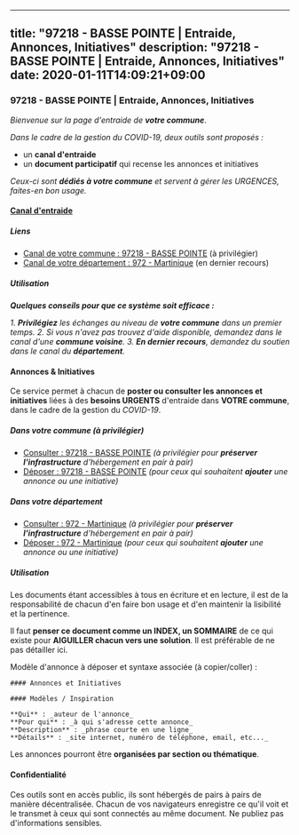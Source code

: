 
---
title: "97218 - BASSE POINTE | Entraide, Annonces, Initiatives"
description: "97218 - BASSE POINTE | Entraide, Annonces, Initiatives"
date: 2020-01-11T14:09:21+09:00
---

### 97218 - BASSE POINTE | Entraide, Annonces, Initiatives

_Bienvenue sur la page d'entraide de **votre commune**_.

_Dans le cadre de la gestion du COVID-19, deux outils sont proposés :_

- un **canal d'entraide**
- un **document participatif** qui recense les annonces et initiatives

_Ceux-ci sont **dédiés à votre commune** et servent à gérer les URGENCES, faites-en bon usage._

#### [Canal d'entraide](https://entraide.stopcoronavirus.tech/#/channel/97218_basse-pointe)

##### Liens

- [Canal de votre commune : 97218 	- BASSE POINTE](https://entraide.stopcoronavirus.tech/#/channel/97218_basse-pointe) (à privilégier)
- [Canal de votre département : 972 	- Martinique](https://entraide.stopcoronavirus.tech/#/channel/972_martinique) (en dernier recours)

##### Utilisation

_**Quelques conseils pour que ce système soit efficace :**_

_1. **Privilégiez** les échanges au niveau de **votre commune** dans un premier temps._
_2. Si vous n'avez pas trouvez d'aide disponible, demandez dans le canal d'une **commune voisine**._
_3. **En dernier recours**, demandez du soutien dans le canal du **département**._

#### Annonces & Initiatives


Ce service permet à chacun de **poster ou consulter les annonces et initiatives** liées à des **besoins
URGENTS** d'entraide dans **VOTRE commune**, dans le cadre de la gestion du _COVID-19_.

##### Dans votre commune (à privilégier)

- [Consulter : 97218 	- BASSE POINTE](https://docs.stopcoronavirus.tech/r/markdown/97218_basse-pointe/4XTTM3UhAEYnh9x8MoQsZ2y9QGRz8ZaCthftoUsvEuzCcrFDQ) _(à privilégier pour **préserver l'infrastructure** d'hébergement en pair à pair)_
- [Déposer : 97218 	- BASSE POINTE](https://docs.stopcoronavirus.tech/w/markdown/97218_basse-pointe/4XTTM3UhAEYnh9x8MoQsZ2y9QGRz8ZaCthftoUsvEuzCcrFDQ-K3TgUyWYJg1v1jQMvb9CpbJBmwLCKpckjUvPVJKkP5KvzGPwWUvjweGvBAUS2giriTDCQ5LbaDDdte2XpLePPgFBSe6rBMvGzki39hzWJnJ1x2AyQe3Cu9NBTJLfBN1baLTxDCVC) _(pour ceux qui souhaitent **ajouter** une annonce ou une initiative)_

##### Dans votre département

- [Consulter : 972 	- Martinique](https://docs.stopcoronavirus.tech/r/markdown/972_martinique/4XTTM9FjR8FRFH39jx2GthF9f5Ut3jiyTsdjpE2SrJvqmXdjo) _(à privilégier pour **préserver l'infrastructure** d'hébergement en pair à pair)_
- [Déposer : 972 	- Martinique](https://docs.stopcoronavirus.tech/w/markdown/972_martinique/4XTTM9FjR8FRFH39jx2GthF9f5Ut3jiyTsdjpE2SrJvqmXdjo-K3TgUeaxrptm9NswN2JSgXE3aKS9HKQgEZZxfKsdUeDs9w3MK5eeUTz8x8PBEEF3j1uCcfT9q4aM46ZnJH1PtFEse18Xf51n2ioUCkkCxop5a751j1HQ3bKXvk9CsEq3Wcvzm9gm) _(pour ceux qui souhaitent **ajouter** une annonce ou une initiative)_


##### Utilisation

Les documents étant accessibles à tous en écriture et en lecture, il est de la
responsabilité de chacun d'en faire bon usage et d'en maintenir la lisibilité
et la pertinence.

Il faut **penser ce document comme un INDEX, un SOMMAIRE** de ce qui existe
pour **AIGUILLER chacun vers une solution**. Il est préférable de ne pas détailler ici.

Modèle d'annonce à déposer et syntaxe associée (à copier/coller) :

    #### Annonces et Initiatives

    #### Modèles / Inspiration

    **Qui** : _auteur de l'annonce_
    **Pour qui** : _à qui s'adresse cette annonce_
    **Description** : _phrase courte en une ligne_
    **Détails** : _site internet, numéro de téléphone, email, etc..._


Les annonces pourront être **organisées par section ou thématique**.

#### Confidentialité

Ces outils sont en accès public, ils sont hébergés de pairs à pairs de manière décentralisée.
Chacun de vos navigateurs enregistre ce qu'il voit et le transmet à ceux qui sont connectés au même document.
Ne publiez pas d'informations sensibles.
